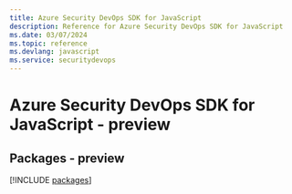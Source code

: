 ```yaml
---
title: Azure Security DevOps SDK for JavaScript
description: Reference for Azure Security DevOps SDK for JavaScript
ms.date: 03/07/2024
ms.topic: reference
ms.devlang: javascript
ms.service: securitydevops
---
```

# Azure Security DevOps SDK for JavaScript - preview
## Packages - preview
[!INCLUDE [packages](security-devops-index.md)]